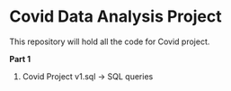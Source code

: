 # Covid Data Analysis Project
This repository will hold all the code for Covid project.

**Part 1**

1. Covid Project v1.sql -> SQL queries 
